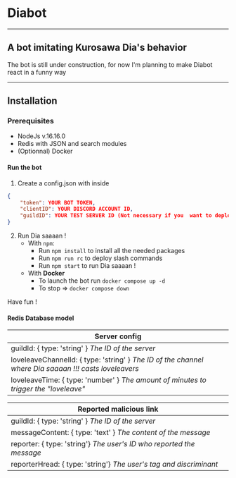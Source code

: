 # Diabot
___
## A bot imitating Kurosawa Dia's behavior

The bot is still under construction, for now I'm planning to make Diabot react in a funny way
___
## Installation

### Prerequisites
* NodeJs v.16.16.0
* Redis with JSON and search modules
* (Optionnal) Docker

#### Run the bot

1. Create a config.json with inside
```json
{
    "token": YOUR BOT TOKEN,
    "clientID": YOUR DISCORD ACCOUNT ID,
    "guildID": YOUR TEST SERVER ID (Not necessary if you  want to deploy global slash command)
}
```

2. Run Dia saaaan !
    * With `npm`:
        * Run `npm install` to install all the needed packages
        * Run `npm run rc` to deploy slash commands
        * Run `npm start` to run Dia saaaan !
    * With **Docker**
        * To launch the bot run `docker compose up -d`
        * To stop => `docker compose down`

Have fun !

#### Redis Database model
|Server config|
|---|
|guildId: { type: 'string' } *The ID of the server*|
|loveleaveChannelId: { type: 'string' } *The ID of the channel where Dia saaaan !!! casts loveleavers*|
|loveleaveTime: { type: 'number' } *The amount of minutes to trigger the "loveleave"*|

|Reported malicious link|
|---|
|guildId: { type: 'string' } *The ID of the server*|
|messageContent: { type: 'text' } *The content of the message*|
|reporter: { type: 'string'} *The user's ID who reported the message*|
|reporterHread: { type: 'string'} *The user's tag and discriminant*|
